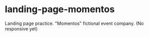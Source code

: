 # landing-page-momentos
Landing page practice. "Momentos" fictional event company.
(No responsive yet)
